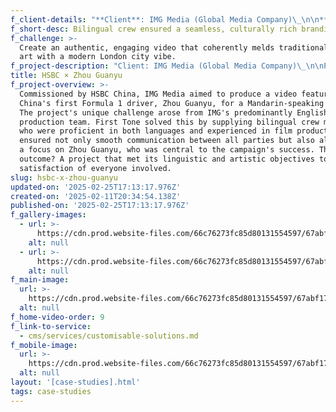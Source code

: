 ```yaml
---
f_client-details: "**Client**: IMG Media (Global Media Company)\_\n\n**Production Countries**: UK, China\_\n\n**Project Type**: Branding Video\_\n\n**Service Type**: Bilingual crew supply"
f_short-desc: Bilingual crew ensured a seamless, culturally rich branding video.
f_challenge: >-
  Create an authentic, engaging video that coherently melds traditional Chinese
  art with a modern London city vibe.
f_project-description: "Client: IMG Media (Global Media Company)\_\n\nProduction Countries: UK, China\_\n\nProject Type: Branding Video\_\n\nService Type: Bilingual crew supply\_\n\nChallenge: Create an authentic, engaging video that coherently melds traditional Chinese art with a modern London city vibe.\_\n\nProject Overview: Commissioned by HSBC China, IMG Media aimed to produce a video featuring China's first Formula 1 driver, Zhou Guanyu, for a Mandarin-speaking audience. The project's unique challenge arose from IMG's predominantly English-speaking production team. First Tone solved this by supplying bilingual crew members who were proficient in both languages and experienced in film production. This ensured not only smooth communication between all parties but also allowed for a focus on Zhou Guanyu, who was central to the campaign's success. The outcome? A project that met its linguistic and artistic objectives to the satisfaction of everyone involved."
title: HSBC × Zhou Guanyu
f_project-overview: >-
  Commissioned by HSBC China, IMG Media aimed to produce a video featuring
  China's first Formula 1 driver, Zhou Guanyu, for a Mandarin-speaking audience.
  The project's unique challenge arose from IMG's predominantly English-speaking
  production team. First Tone solved this by supplying bilingual crew members
  who were proficient in both languages and experienced in film production. This
  ensured not only smooth communication between all parties but also allowed for
  a focus on Zhou Guanyu, who was central to the campaign's success. The
  outcome? A project that met its linguistic and artistic objectives to the
  satisfaction of everyone involved.
slug: hsbc-x-zhou-guanyu
updated-on: '2025-02-25T17:13:17.976Z'
created-on: '2025-02-11T20:34:54.138Z'
published-on: '2025-02-25T17:13:17.976Z'
f_gallery-images:
  - url: >-
      https://cdn.prod.website-files.com/66c76273fc85d80131554597/67abf17b8a73686e0cf53ba0_cmHSBC-%C3%97-Zhou-Guanyu-screengrab-1-(no-video-so-has-to-be-images).avif
    alt: null
  - url: >-
      https://cdn.prod.website-files.com/66c76273fc85d80131554597/67abf17df4574ac1044f9cb9_cmHSBC-%C3%97-Zhou-Guanyu-screengrab-2-(no-video-so-has-to-be-images).avif
    alt: null
f_main-image:
  url: >-
    https://cdn.prod.website-files.com/66c76273fc85d80131554597/67abf17b8a73686e0cf53ba0_cmHSBC-%C3%97-Zhou-Guanyu-screengrab-1-(no-video-so-has-to-be-images).avif
  alt: null
f_home-video-order: 9
f_link-to-service:
  - cms/services/customisable-solutions.md
f_mobile-image:
  url: >-
    https://cdn.prod.website-files.com/66c76273fc85d80131554597/67abf17b8a73686e0cf53ba0_cmHSBC-%C3%97-Zhou-Guanyu-screengrab-1-(no-video-so-has-to-be-images).avif
  alt: null
layout: '[case-studies].html'
tags: case-studies
---
```



